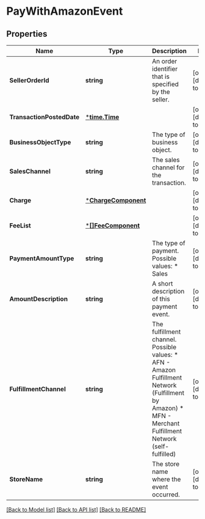 # PayWithAmazonEvent

## Properties
Name | Type | Description | Notes
------------ | ------------- | ------------- | -------------
**SellerOrderId** | **string** | An order identifier that is specified by the seller. | [optional] [default to null]
**TransactionPostedDate** | [***time.Time**](time.Time.md) |  | [optional] [default to null]
**BusinessObjectType** | **string** | The type of business object. | [optional] [default to null]
**SalesChannel** | **string** | The sales channel for the transaction. | [optional] [default to null]
**Charge** | [***ChargeComponent**](ChargeComponent.md) |  | [optional] [default to null]
**FeeList** | [***[]FeeComponent**](array.md) |  | [optional] [default to null]
**PaymentAmountType** | **string** | The type of payment.  Possible values:  * Sales | [optional] [default to null]
**AmountDescription** | **string** | A short description of this payment event. | [optional] [default to null]
**FulfillmentChannel** | **string** | The fulfillment channel.  Possible values:  * AFN - Amazon Fulfillment Network (Fulfillment by Amazon)  * MFN - Merchant Fulfillment Network (self-fulfilled) | [optional] [default to null]
**StoreName** | **string** | The store name where the event occurred. | [optional] [default to null]

[[Back to Model list]](../README.md#documentation-for-models) [[Back to API list]](../README.md#documentation-for-api-endpoints) [[Back to README]](../README.md)


